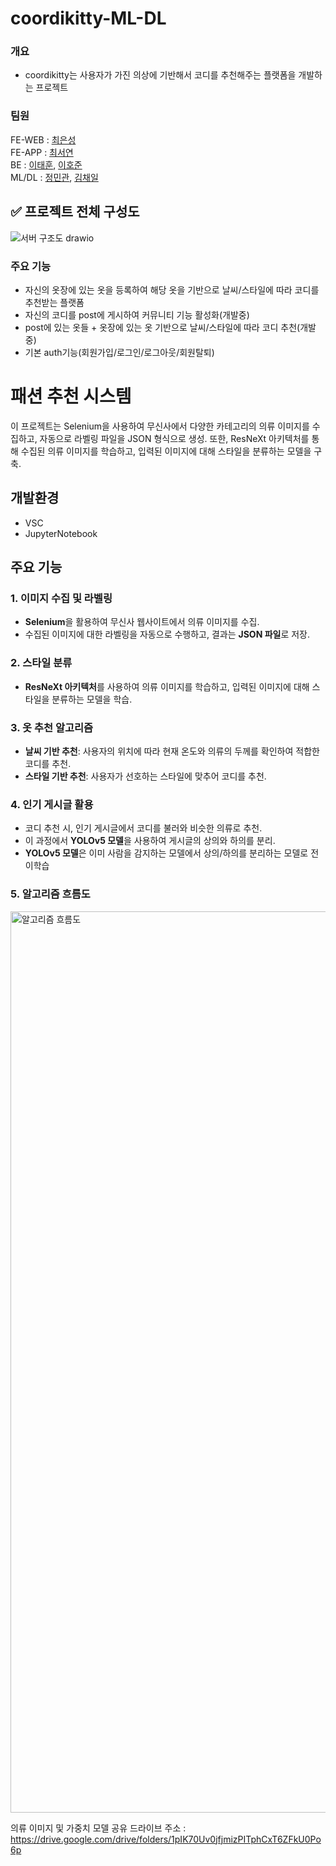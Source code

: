 # coordikitty-ML-DL
### 개요
- coordikitty는 사용자가 가진 의상에 기반해서 코디를 추천해주는 플랫폼을 개발하는 프로젝트

### 팀원
FE-WEB : [최은성](https://github.com/ches0703)  
FE-APP : [최서연](https://github.com/SyeonC)  
BE : [이태훈](https://github.com/Tentennball), [이호준](https://github.com/hotteok00)  
ML/DL : [정민관](https://github.com/minganin99), [김채일](https://github.com/LES8638)  

## :white_check_mark: 프로젝트 전체 구성도
![서버 구조도 drawio](https://github.com/user-attachments/assets/8b86d819-5d9f-4baa-9d13-8df79ef3c201)

### 주요 기능
- 자신의 옷장에 있는 옷을 등록하여 해당 옷을 기반으로 날씨/스타일에 따라 코디를 추천받는 플랫폼
- 자신의 코디를 post에 게시하여 커뮤니티 기능 활성화(개발중)
- post에 있는 옷들 + 옷장에 있는 옷 기반으로 날씨/스타일에 따라 코디 추천(개발중)
- 기본 auth기능(회원가입/로그인/로그아웃/회원탈퇴)

# 패션 추천 시스템

이 프로젝트는 Selenium을 사용하여 무신사에서 다양한 카테고리의 의류 이미지를 수집하고, 자동으로 라벨링 파일을 JSON 형식으로 생성. 또한, ResNeXt 아키텍처를 통해 수집된 의류 이미지를 학습하고, 입력된 이미지에 대해 스타일을 분류하는 모델을 구축.
## 개발환경
- VSC
- JupyterNotebook
## 주요 기능

### 1. 이미지 수집 및 라벨링
- **Selenium**을 활용하여 무신사 웹사이트에서 의류 이미지를 수집.
- 수집된 이미지에 대한 라벨링을 자동으로 수행하고, 결과는 **JSON 파일**로 저장.

### 2. 스타일 분류
- **ResNeXt 아키텍처**를 사용하여 의류 이미지를 학습하고, 입력된 이미지에 대해 스타일을 분류하는 모델을 학습.

### 3. 옷 추천 알고리즘
- **날씨 기반 추천**: 사용자의 위치에 따라 현재 온도와 의류의 두께를 확인하여 적합한 코디를 추천.
- **스타일 기반 추천**: 사용자가 선호하는 스타일에 맞추어 코디를 추천.

### 4. 인기 게시글 활용
- 코디 추천 시, 인기 게시글에서 코디를 불러와 비슷한 의류로 추천.
- 이 과정에서 **YOLOv5 모델**을 사용하여 게시글의 상의와 하의를 분리.
- **YOLOv5 모델**은 이미 사람을 감지하는 모델에서 상의/하의를 분리하는 모델로 전이학습

### 5. 알고리즘 흐름도
<img width="1442" alt="알고리즘 흐름도" src="https://github.com/user-attachments/assets/31e2c0c8-2727-43d1-a0a6-e5254ab069b0">


의류 이미지 및 가중치 모델 공유 드라이브 주소 : https://drive.google.com/drive/folders/1pIK70Uv0jfjmizPITphCxT6ZFkU0Po6p
